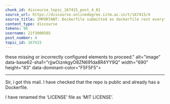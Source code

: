 ```yaml
---
chunk_id: discourse_topic_167415_post_4_01
source_url: https://discourse.onlinedegree.iitm.ac.in/t/167415/4
source_title: IMPORTANT: Dockerfile submitted as dockerfile rest everything is working fine
content_type: discourse
tokens: 96
username: 22f3000585
post_number: 4
topic_id: 167415
---
```


 these missing or incorrectly configured elements to proceed." alt="image" data-base62-sha1="rjjwOiznkgyO8ZN691da8R4YY9Q" width="690" height="83" data-dominant-color="F5F5F5">

---

Sir, i got this mail. I have checked that the repo is public and already has a Dockerfile.

I have renamed the ‘LICENSE’ file as ‘MIT LICENSE’.
